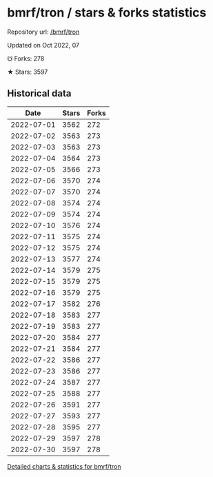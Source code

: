 # bmrf/tron / stars & forks statistics

Repository url: [/bmrf/tron](https://github.com/bmrf/tron)

Updated on Oct 2022, 07

☋ Forks: 278

★ Stars: 3597

## Historical data
| Date | Stars | Forks |
|------|-------|-------|
| 2022-07-01 | 3562 | 272 | 
| 2022-07-02 | 3563 | 273 | 
| 2022-07-03 | 3563 | 273 | 
| 2022-07-04 | 3564 | 273 | 
| 2022-07-05 | 3566 | 273 | 
| 2022-07-06 | 3570 | 274 | 
| 2022-07-07 | 3570 | 274 | 
| 2022-07-08 | 3574 | 274 | 
| 2022-07-09 | 3574 | 274 | 
| 2022-07-10 | 3576 | 274 | 
| 2022-07-11 | 3575 | 274 | 
| 2022-07-12 | 3575 | 274 | 
| 2022-07-13 | 3577 | 274 | 
| 2022-07-14 | 3579 | 275 | 
| 2022-07-15 | 3579 | 275 | 
| 2022-07-16 | 3579 | 275 | 
| 2022-07-17 | 3582 | 276 | 
| 2022-07-18 | 3583 | 277 | 
| 2022-07-19 | 3583 | 277 | 
| 2022-07-20 | 3584 | 277 | 
| 2022-07-21 | 3584 | 277 | 
| 2022-07-22 | 3586 | 277 | 
| 2022-07-23 | 3586 | 277 | 
| 2022-07-24 | 3587 | 277 | 
| 2022-07-25 | 3588 | 277 | 
| 2022-07-26 | 3591 | 277 | 
| 2022-07-27 | 3593 | 277 | 
| 2022-07-28 | 3595 | 277 | 
| 2022-07-29 | 3597 | 278 | 
| 2022-07-30 | 3597 | 278 | 


[Detailed charts & statistics for bmrf/tron](https://reviewgithub.com/rep/bmrf/tron)
